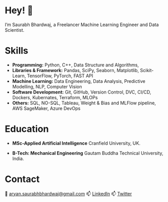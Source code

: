 # Hey! 👋
I’m Saurabh Bhardwaj, a Freelancer Machine Learning Engineer and Data Scientist. 

# Skills
- **Programming:** Python, C++, Data Structure and Algorithms, 
- **Libraries & Framework:** Pandas, SciPy, Seaborn, Matplotlib, Scikit-Learn, TensorFlow, PyTorch, FAST API
- **Machine Learning:** Data Engineering, Data Analysis, Predictive Modelling, NLP, Computer Vision
- **Software Development:** Git, GitHub, Version Control, DVC, CI/CD, Dockers, Kubernates, Terraform, MLOPs
- **Others:** SQL, NO-SQL, Tableau, Weight & Bias and MLFlow pipeline, AWS SageMaker, Azure DevOps
      
# Education 
- **MSc-Applied Artificial Intelligence** Cranfield University, UK.

- **B-Tech: Mechanical Engineering** Gautam Buddha Technical University, India.

# Contact
:e-mail: aryan.saurabhbhardwaj@gmail.com
📫 [LinkedIn](https://www.linkedin.com/in/saurabhbhardwajofficial/)
📫 [Twitter](https://twitter.com/saurabh_bhar)



<!---
Bhardwaj-Saurabh/Bhardwaj-Saurabh is a ✨ special ✨ repository because its `README.md` (this file) appears on your GitHub profile.
You can click the Preview link to take a look at your changes.
--->
